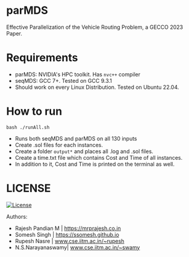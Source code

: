 # parMDS
Effective Parallelization of the Vehicle Routing Problem, a GECCO 2023 Paper.

# Requirements  
- parMDS: NVIDIA's HPC toolkit. Has `nvc++`  compiler
- seqMDS: GCC 7+. Tested on GCC 9.3.1
- Should work on every Linux Distribution. Tested on Ubuntu 22.04.

# How to run

```
bash ./runAll.sh
```

- Runs both seqMDS and parMDS on all 130 inputs
- Create .sol files for each instances.
- Create a folder `output*` and places all .log and .sol files.
- Create a time.txt file which contains Cost and Time of all instances.
- In addition to it, Cost and Time is printed on the terminal as well.


# LICENSE
[![License](http://img.shields.io/:license-mit-blue.svg?style=flat-square)](http://badges.mit-license.org)


Authors: 
 * Rajesh Pandian M | https://mrprajesh.co.in
 * Somesh Singh     | https://ssomesh.github.io
 * Rupesh Nasre     | www.cse.iitm.ac.in/~rupesh
 * N.S.Narayanaswamy| www.cse.iitm.ac.in/~swamy
